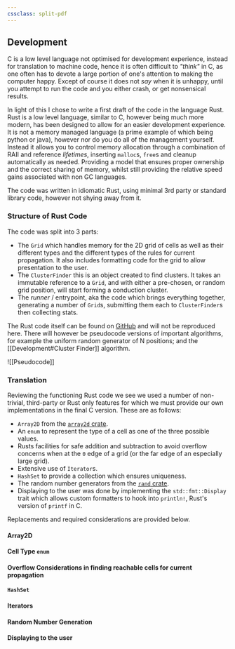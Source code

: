 ```yaml
---
cssclass: split-pdf
---
```


## Development

C is a low level language not optimised for development experience, instead for translation to machine code, hence it is often difficult to *"think"* in C, as one often has to devote a large portion of one's attention to making the computer happy. Except of course it does not *say* when it is unhappy, until you attempt to run the code and you either crash, or get nonsensical results.

In light of this I chose to write a first draft of the code in the language Rust. Rust is a low level language, similar to C, however being much more modern, has been designed to allow for an easier development experience. It is not a memory managed language (a prime example of which being python or java), however nor do you do all of the management yourself. Instead it allows you to control memory allocation through a combination of RAII and reference *lifetimes*, inserting `malloc`s, `free`s and cleanup automatically as needed. Providing a model that ensures proper ownership and the correct sharing of memory, whilst still providing the relative speed gains associated with non GC languages.

The code was written in idiomatic Rust, using minimal 3rd party or standard library code, however not shying away from it.

### Structure of Rust Code

The code was split into 3 parts:

- The `Grid` which handles memory for the 2D grid of cells as well as their different types and the different types of the rules for current propagation. It also includes formatting code for the grid to allow presentation to the user.
- The `ClusterFinder` this is an object created to find clusters. It takes an immutable reference to a `Grid`, and with either a pre-chosen, or random grid position, will start forming a conduction cluster.
- The *runner* / entrypoint, aka the code which brings everything together, generating a number of `Grid`s, submitting them each to `ClusterFinder`s then collecting stats.

The Rust code itself can be found on [GitHub](https://github.com/joshuacoles/Coursework-2) and will not be reproduced here. There will however be pseudocode versions of important algorithms, for example the uniform random generator of N positions; and the [[Development#Cluster Finder]] algorithm.

![[Pseudocode]]

### Translation

Reviewing the functioning Rust code we see we used a number of non-trivial, third-party or Rust only features for which we must provide our own implementations in the final C version. These are as follows:

- `Array2D` from the [`array2d` crate](https://crates.io/crates/array2d).
- An `enum` to represent the type of a cell as one of the three possible values.
- Rusts facilities for safe addition and subtraction to avoid overflow concerns when at the `0` edge of a grid (or the far edge of an especially large grid).
- Extensive use of `Iterator`s.
- `HashSet` to provide a collection which ensures uniqueness.
- The random number generators from the [`rand` crate](https://crates.io/crates/rand).
- Displaying to the user was done by implementing the `std::fmt::Display` trait which allows custom formatters to hook into `println!`, Rust's version of `printf` in C.

Replacements and required considerations are provided below.

#### Array2D

#### Cell Type `enum`

#### Overflow Considerations in finding reachable cells for current propagation

#### `HashSet`

#### Iterators

#### Random Number Generation

#### Displaying to the user
